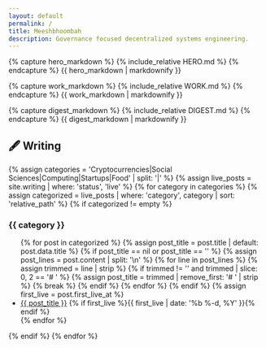 ```yaml
---
layout: default
permalink: /
title: Meeshbhoombah
description: Governance focused decentralized systems engineering.
---
```

{% capture hero_markdown %}
{% include_relative HERO.md %}
{% endcapture %}
{{ hero_markdown | markdownify }}

{% capture work_markdown %}
{% include_relative WORK.md %}
{% endcapture %}
{{ work_markdown | markdownify }}

{% capture digest_markdown %}
{% include_relative DIGEST.md %}
{% endcapture %}
{{ digest_markdown | markdownify }}

<section class="home-writing">
  <h2>🖋️ Writing</h2>
  {% assign categories = 'Cryptocurrencies|Social Sciences|Computing|Startups|Food' | split: '|' %}
  {% assign live_posts = site.writing | where: 'status', 'live' %}
  {% for category in categories %}
    {% assign categorized = live_posts | where: 'category', category | sort: 'relative_path' %}
    {% if categorized != empty %}
    <section class="category">
      <h3>{{ category }}</h3>
      <ul>
        {% for post in categorized %}
          {% assign post_title = post.title | default: post.data.title %}
          {% if post_title == nil or post_title == '' %}
            {% assign post_lines = post.content | split: '\n' %}
            {% for line in post_lines %}
              {% assign trimmed = line | strip %}
              {% if trimmed != '' and trimmed | slice: 0, 2 == '# ' %}
                {% assign post_title = trimmed | remove_first: '# ' | strip %}
                {% break %}
              {% endif %}
            {% endfor %}
          {% endif %}
          {% assign first_live = post.first_live_at %}
          <li>
            <a href="{{ post.url | relative_url }}">{{ post_title }}</a>
            {% if first_live %}<span class="meta">{{ first_live | date: '%b %-d, %Y' }}</span>{% endif %}
          </li>
        {% endfor %}
      </ul>
    </section>
    {% endif %}
  {% endfor %}
</section>
